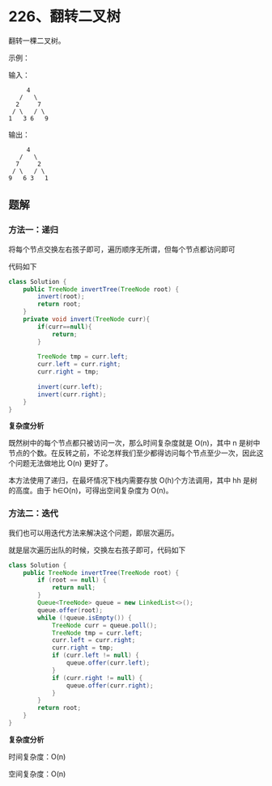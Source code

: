 # 226、翻转二叉树

翻转一棵二叉树。

示例：

输入：

         4
       /   \
      2     7
     / \   / \
    1   3 6   9
输出：

         4
       /   \
      7     2
     / \   / \
    9   6 3   1


## 题解

### 方法一：递归

将每个节点交换左右孩子即可，遍历顺序无所谓，但每个节点都访问即可

代码如下

```java
class Solution {
    public TreeNode invertTree(TreeNode root) {
        invert(root);
        return root;
    }
    private void invert(TreeNode curr){
        if(curr==null){
            return;
        }
        
        TreeNode tmp = curr.left;
        curr.left = curr.right;
        curr.right = tmp;
        
        invert(curr.left);
        invert(curr.right);
    }
}
```

**复杂度分析**

既然树中的每个节点都只被访问一次，那么时间复杂度就是 O(n)，其中 n 是树中节点的个数。在反转之前，不论怎样我们至少都得访问每个节点至少一次，因此这个问题无法做地比 O(n) 更好了。

本方法使用了递归，在最坏情况下栈内需要存放 O(h)个方法调用，其中 hh 是树的高度。由于 h∈O(n)，可得出空间复杂度为 O(n)。



### 方法二：迭代

我们也可以用迭代方法来解决这个问题，即层次遍历。

就是层次遍历出队的时候，交换左右孩子即可，代码如下

```java
class Solution {
    public TreeNode invertTree(TreeNode root) {
        if (root == null) {
            return null;
        }
        Queue<TreeNode> queue = new LinkedList<>();
        queue.offer(root);
        while (!queue.isEmpty()) {
            TreeNode curr = queue.poll();
            TreeNode tmp = curr.left;
            curr.left = curr.right;
            curr.right = tmp;
            if (curr.left != null) {
                queue.offer(curr.left);
            }
            if (curr.right != null) {
                queue.offer(curr.right);
            }
        }
        return root;
    }
}
```

**复杂度分析**

时间复杂度：O(n)

空间复杂度：O(n)

